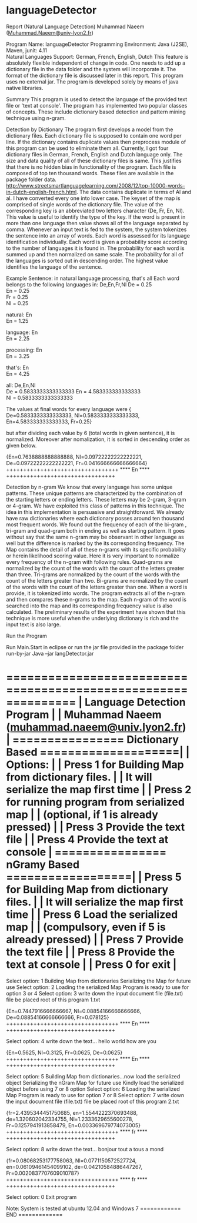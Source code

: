 # languageDetector
Report (Natural Language Detection)
Muhammad Naeem (Muhammad.Naeem@univ-lyon2.fr)

Program Name:  languageDetector
Programming Environment: Java (J2SE), Maven, junit: 4.11  
Natural Languages Support:  German, French, English, Dutch
This feature is absolutely flexible independent of change in code. One needs to add up a dictionary file in the data folder and the system will incorporate it. The format of the dictionary file is discussed later in this report. This program uses no external jar. The program is developed solely by means of java native libraries. 

Summary
This program is used to detect the language of the provided text file or 'text at console'. The program has implemented two popular classes of concepts. These include dictionary based detection and pattern mining technique using n-gram. 

Detection by Dictionary 
The program first develops a model from the dictionary files. Each dictionary file is supposed to contain one word per line. If the dictionary contains duplicate values then preprocess module of this program can be used to eliminate them all. Currently, I got four dictionary files in German, French, English and Dutch language only. The size and data quality of all of these dictionary files is same. This justifies that there is no hidden bias in functionality of the program. Each file is composed of top ten thousand words. These files are available in the package folder data. http://www.streetsmartlanguagelearning.com/2008/12/top-10000-words-in-dutch-english-french.html. The data contains duplicate in terms of Al and al. I have converted every one into lower case.  The keyset of the map is comprised of single words of the dictionary file. The value of the corresponding key is an abbreviated two letters character (De, Fr, En, Nl). This value is useful to identify the type of the key. If the word is present in more than one language then value shows all of the language separated by comma. Whenever an input text is fed to the system, the system tokenizes the sentence into an array of words. Each word is assessed for its language identification individually. Each word is given a probability score according to the number of languages it is found in. The probability for each word is summed up and then normalized on same scale. The probability for all of the languages is sorted out in descending order. The highest value identifies the language of the sentence.

Example
Sentence:   in natural language processing, that's all
Each word belongs to the following languages
in:	De,En,Fr,Nl	
De = 0.25	
En = 0.25	
Fr = 0.25	
Nl = 0.25	

natural:	En	
En = 1.25	

language:	En	
En = 2.25	

processing:	En	
En = 3.25	

that's:	En	
En = 4.25	

all:	De,En,Nl	
De = 0.5833333333333333	
En = 4.583333333333333	
Nl = 0.5833333333333333	

The values at final words for every language were
{ De=0.5833333333333333, Nl=0.5833333333333333, En=4.583333333333333, Fr=0.25}

but after dividing each value by 6 (total words in given sentence), it is normalized. Moreover after nomalization, it is sorted in descending order as given below.

{En=0.7638888888888888, Nl=0.09722222222222221, De=0.09722222222222221, Fr=0.041666666666666664}
+++++++++++++++++++++++++++++++++
****	En	****
++++++++++++++++++++++++++++++++




Detection by n-gram 
We know that every language has some unique patterns. These unique patterns are characterized by the combination of the starting letters or ending letters. These letters may be 2-gram, 3-gram or 4-gram. We have exploited this class of patterns in this technique. The idea in this implementation is persuasive and straightforward. We already have raw dictionaries where each dictionary posses around ten thousand most frequent words. We found out the frequency of each of the bi-gram , tri-gram and quad-gram both in ending as well as starting pattern. It goes without say that the same n-gram may be observant in other language as well but the difference is marked by the its corresponding frequency. The Map contains the detail of all of these  n-grams with its specific probability or herein likelihood scoring value. Here it is very important to normalize every frequency of the n-gram with following rules.
Quad-grams are normalized by the count of the words with the count of the letters greater than three.
Tri-grams are normalized by the count of the words with the count of the letters greater than two.
Bi-grams are normalized by the count of the words with the count of the letters greater than one. 
When a word is provide, it is tokenized into words. The program extracts all of the n-gram and then compares these n-grams to the map. Each n-gram of the word is searched into the map and its corresponding frequency value is also calculated. The preliminary results of the experiment have shown that this technique is more useful when the underlying dictionary is rich and the input text is also large.  


Run the Program


Run Main.Start in eclipse or run the jar file provided in the package folder run-by-jar
Java –jar langDetector.jar


==============================================================
|               Language Detection Program                   |
|   Muhammad Naeem  (muhammad.naeem@univ.lyon2.fr)           |
================     Dictionary Based    ====================|
| Options:                                                   |
|        Press 1 for Building Map from dictionary files.     |
|                It will serialize the map first time        |
|        Press 2 for running program from serialized map     |
|                (optional, if 1 is already pressed)         |
|        Press 3 Provide the text file                       |
|        Press 4 Provide the text at console                 |
================         nGramy Based      ==================|
|        Press 5 for Building Map from dictionary files.     |
|                It will serialize the map first time        |
|        Press 6 Load the serialized map                     |
|                (compulsory, even if 5 is already pressed)  |
|        Press 7 Provide the text file                       |
|        Press 8 Provide the text at console                 |
|        Press 0 for exit                                    |
==============================================================
 Select option:  1
Building Map from dictionaries
Serializing the Map for future use
 Select option:  2
Loading the serialized Map
Program is ready to use for option 3 or 4 
 Select option:  3
write down the input document file (file.txt)
file be placed root of this program
1.txt


{En=0.7447916666666667, Nl=0.08854166666666666, De=0.08854166666666666, Fr=0.078125}
+++++++++++++++++++++++++++++++++
****	En	****
++++++++++++++++++++++++++++++++


 Select option:  4
write down the text...
hello world how are you


{En=0.5625, Nl=0.3125, Fr=0.0625, De=0.0625}
+++++++++++++++++++++++++++++++++
****	En	****
++++++++++++++++++++++++++++++++


 Select option:  5
Building Map from dictionaries...now load the serialized object
Serializing the nGram Map for future use
Kindly load the serialized object before using 7 or 8 option 
 Select option:  6
Loading the serialized Map
Program is ready to use for option 7 or 8 
 Select option:  7
write down the input document file (file.txt)
file be placed root of this program
2.txt


{fr=2.4395344451750685, en=1.5544222370693488, de=1.320602042334755, Nl=1.2333629655600278, Fr=0.1257941913858479, En=0.003369679774073005}
+++++++++++++++++++++++++++++++++
****	fr	****
++++++++++++++++++++++++++++++++


 Select option:  8
write down the text...
bonjour tout a tous a mond


{fr=0.08068253177758063, Nl=0.0771150572527724, en=0.06109461454099102, de=0.04210584886447267, Fr=0.0020837707609010787}
+++++++++++++++++++++++++++++++++
****	fr	****
++++++++++++++++++++++++++++++++


 Select option:  0
Exit program


Note: System is tested at ubuntu 12.04 and Windows 7
============    END  =============
